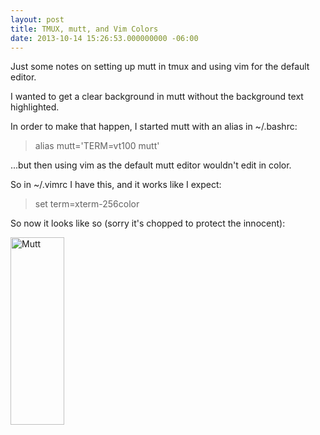 ```yaml
---
layout: post
title: TMUX, mutt, and Vim Colors
date: 2013-10-14 15:26:53.000000000 -06:00
---
```

Just some notes on setting up mutt in tmux and using vim for the default editor.

I wanted to get a clear background in mutt without the background text highlighted.

In order to make that happen, I started mutt with an alias in ~/.bashrc:
<blockquote>alias mutt='TERM=vt100 mutt'</blockquote>
...but then using vim as the default mutt editor wouldn't edit in color.

So in ~/.vimrc I have this, and it works like I expect:
<blockquote>set term=xterm-256color</blockquote>
So now it looks like so (sorry it's chopped to protect the innocent):

<a href="http://blog-bfrancom.rhcloud.com/wp-content/uploads/2013/10/Mutt.png"><img class="size-medium wp-image-711 alignleft" alt="Mutt" src="http://res.cloudinary.com/bfrancom/image/upload/h_300,w_86/v1399820280/Mutt_lxerij.png" width="86" height="300" /></a>
